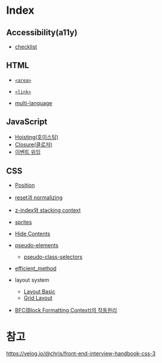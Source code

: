 # Index


## Accessibility(a11y)
- [checklist](./Accessibility/checklist.md)

## HTML
- [`<area>`](./HTML/area.md)
- [`<link>`](./HTML/link.md)

- [multi-language](./HTML/multi-lang.md)

## JavaScript
- [Hoisting(호이스팅)](./JavaScript/hoisting.md)
- [Closure(클로저)](./JavaScript/closure.md)
- [이벤트 위임]()

## CSS
- [Position](./CSS/position.md)
- [reset과 normalizing](./CSS/reset_normalizing.md)
- [z-index와 stacking context](./CSS/zIndex_stacking.md)
- [sprites](./CSS/sprites.md)
- [Hide Contents](./CSS/hide.md)
- [pseudo-elements](./CSS/pseudo-elements.md)
    - [pseudo-class-selectors](./CSS/pseudo-class-selectors.md)
- [efficient_method](./CSS/efficient_method.md)
- layout system
    - [Layout Basic](./CSS/layout_basic.md)
    - [Grid Layout](./CSS/layout_grid.html)

- [BFC(Block Formatting Context)의 작동원리]()



# 참고
https://velog.io/@chris/front-end-interview-handbook-css-3